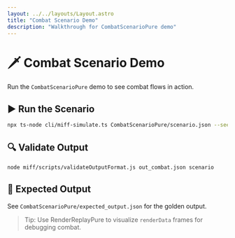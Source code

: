 ```yaml
---
layout: ../../layouts/Layout.astro
title: "Combat Scenario Demo"
description: "Walkthrough for CombatScenarioPure demo"
---
```


# 🗡️ Combat Scenario Demo

Run the `CombatScenarioPure` demo to see combat flows in action.

## ▶️ Run the Scenario

```bash
npx ts-node cli/miff-simulate.ts CombatScenarioPure/scenario.json --seed 42 > out_combat.json
```

## 🔍 Validate Output

```bash
node miff/scripts/validateOutputFormat.js out_combat.json scenario
```

## 📄 Expected Output

See `CombatScenarioPure/expected_output.json` for the golden output.

> Tip: Use RenderReplayPure to visualize `renderData` frames for debugging combat.